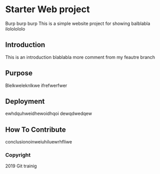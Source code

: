 # Starter Web project
Burp burp burp
This is a simple website project for showing balblabla
ilololololo
## Introduction
This is an introduction blablabla
more comment from my feautre branch
## Purpose
Blelkweleknlkwe
ifrefwerfwer

## Deployment
ewhdquhweidhewoidhqoi
dewqdwedqew
## How To Contribute
conclusionoinweiuhiluewrhfliwe

### Copyright

2019 Git trainig
